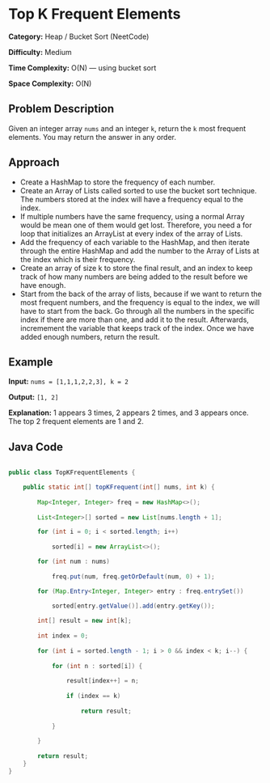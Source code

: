 # Top K Frequent Elements

**Category:** Heap / Bucket Sort (NeetCode)

**Difficulty:** Medium

**Time Complexity:** O(N) — using bucket sort

**Space Complexity:** O(N)

## Problem Description
Given an integer array `nums` and an integer `k`, return the `k` most frequent elements. You may return the answer in any order.

## Approach
- Create a HashMap to store the frequency of each number. 
- Create an Array of Lists called sorted to use the bucket sort technique. The numbers stored at the index will have a frequency equal to the index. 
- If multiple numbers have the same frequency, using a normal Array would be mean one of them would get lost. Therefore, you need a for loop that initializes an ArrayList at every index of the array of Lists. 
- Add the frequency of each variable to the HashMap, and then iterate through the entire HashMap and add the number to the Array of Lists at the index which is their frequency. 
- Create an array of size k to store the final result, and an index to keep track of how many numbers are being added to the result before we have enough. 
- Start from the back of the array of lists, because if we want to return the most frequent numbers, and the frequency is equal to the index, we will have to start from the back. Go through all the numbers in the specific index if there are more than one, and add it to the result. Afterwards, incremement the variable that keeps track of the index. Once we have added enough numbers, return the result. 

## Example
**Input:**
`nums = [1,1,1,2,2,3], k = 2`

**Output:**
`[1, 2]`

**Explanation:**
1 appears 3 times, 2 appears 2 times, and 3 appears once.
The top 2 frequent elements are 1 and 2.

## Java Code

```java

public class TopKFrequentElements {

	public static int[] topKFrequent(int[] nums, int k) {
	
		Map<Integer, Integer> freq = new HashMap<>();
		
		List<Integer>[] sorted = new List[nums.length + 1];

		for (int i = 0; i < sorted.length; i++)
		
			sorted[i] = new ArrayList<>();

		for (int num : nums)
		
			freq.put(num, freq.getOrDefault(num, 0) + 1);

		for (Map.Entry<Integer, Integer> entry : freq.entrySet())
		
			sorted[entry.getValue()].add(entry.getKey());

		int[] result = new int[k];
		
		int index = 0;
		
		for (int i = sorted.length - 1; i > 0 && index < k; i--) {
		
			for (int n : sorted[i]) {
			
				result[index++] = n;
				
				if (index == k)
				
					return result;
					
			}
			
		}
		
		return result;
	}
}
